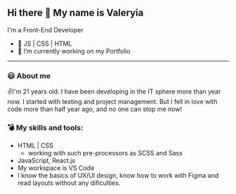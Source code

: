 ## Hi there 👋 My name is Valeryia

I'm a Front-End Developer
- :pushpin: JS | CSS | HTML
- :briefcase: I’m currently working on my Portfolio
---
### :smiley: About me

:v:I'm 21 years old. I have been developing in the IT sphere more than year now. I started with testing and project management. But I fell in love with code more than half year ago, and no one can stop me now!

### :bomb: My skills and tools:
- HTML | CSS
  * working with such pre-processors as SCSS and Sass
- JavaScript, React.js
- My workspace is VS Code
- I know the basics of UX/UI design, know how to work with Figma and read layouts without any dificulties.
